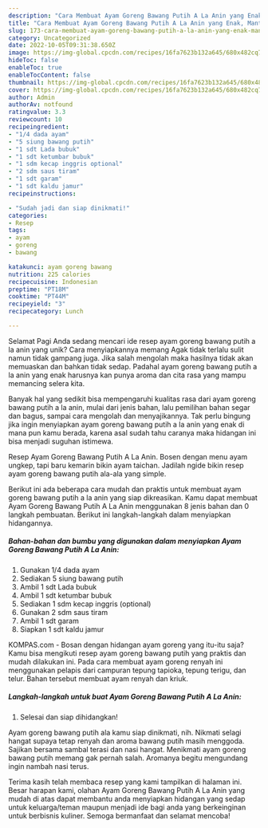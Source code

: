```yaml
---
description: "Cara Membuat Ayam Goreng Bawang Putih A La Anin yang Enak, Mantap"
title: "Cara Membuat Ayam Goreng Bawang Putih A La Anin yang Enak, Mantap"
slug: 173-cara-membuat-ayam-goreng-bawang-putih-a-la-anin-yang-enak-mantap
category: Uncategorized
date: 2022-10-05T09:31:38.650Z
image: https://img-global.cpcdn.com/recipes/16fa7623b132a645/680x482cq70/ayam-goreng-bawang-putih-a-la-anin-foto-resep-utama.jpg
hideToc: false
enableToc: true
enableTocContent: false
thumbnail: https://img-global.cpcdn.com/recipes/16fa7623b132a645/680x482cq70/ayam-goreng-bawang-putih-a-la-anin-foto-resep-utama.jpg
cover: https://img-global.cpcdn.com/recipes/16fa7623b132a645/680x482cq70/ayam-goreng-bawang-putih-a-la-anin-foto-resep-utama.jpg
author: Admin
authorAv: notfound
ratingvalue: 3.3
reviewcount: 10
recipeingredient:
- "1/4 dada ayam"
- "5 siung bawang putih"
- "1 sdt Lada bubuk"
- "1 sdt ketumbar bubuk"
- "1 sdm kecap inggris optional"
- "2 sdm saus tiram"
- "1 sdt garam"
- "1 sdt kaldu jamur"
recipeinstructions:

- "Sudah jadi dan siap dinikmati!"
categories:
- Resep
tags:
- ayam
- goreng
- bawang

katakunci: ayam goreng bawang 
nutrition: 225 calories
recipecuisine: Indonesian
preptime: "PT18M"
cooktime: "PT44M"
recipeyield: "3"
recipecategory: Lunch

---
```



Selamat Pagi Anda sedang mencari ide resep ayam goreng bawang putih a la anin yang unik? Cara menyiapkannya memang Agak tidak terlalu sulit namun tidak gampang juga. Jika salah mengolah maka hasilnya tidak akan memuaskan dan bahkan tidak sedap. Padahal ayam goreng bawang putih a la anin yang enak harusnya kan punya aroma dan cita rasa yang mampu memancing selera kita.


Banyak hal yang sedikit bisa mempengaruhi kualitas rasa dari ayam goreng bawang putih a la anin, mulai dari jenis bahan, lalu pemilihan bahan segar dan bagus, sampai cara mengolah dan menyajikannya. Tak perlu bingung jika ingin menyiapkan ayam goreng bawang putih a la anin yang enak di mana pun kamu berada, karena asal sudah tahu caranya maka hidangan ini bisa menjadi suguhan istimewa.

Resep Ayam Goreng Bawang Putih A La Anin. Bosen dengan menu ayam ungkep, tapi baru kemarin bikin ayam taichan. Jadilah ngide bikin resep ayam goreng bawang putih ala-ala yang simple.


Berikut ini ada beberapa cara mudah dan praktis untuk membuat ayam goreng bawang putih a la anin yang siap dikreasikan. Kamu dapat membuat Ayam Goreng Bawang Putih A La Anin menggunakan 8 jenis bahan dan 0 langkah pembuatan. Berikut ini langkah-langkah dalam menyiapkan hidangannya.

<!--inarticleads1-->

##### Bahan-bahan dan bumbu yang digunakan dalam menyiapkan Ayam Goreng Bawang Putih A La Anin:

1. Gunakan 1/4 dada ayam
1. Sediakan 5 siung bawang putih
1. Ambil 1 sdt Lada bubuk
1. Ambil 1 sdt ketumbar bubuk
1. Sediakan 1 sdm kecap inggris (optional)
1. Gunakan 2 sdm saus tiram
1. Ambil 1 sdt garam
1. Siapkan 1 sdt kaldu jamur


KOMPAS.com - Bosan dengan hidangan ayam goreng yang itu-itu saja? Kamu bisa mengikuti resep ayam goreng bawang putih yang praktis dan mudah dilakukan ini. Pada cara membuat ayam goreng renyah ini menggunakan pelapis dari campuran tepung tapioka, tepung terigu, dan telur. Bahan tersebut membuat ayam renyah dan kriuk. 

<!--inarticleads2-->

##### Langkah-langkah untuk buat Ayam Goreng Bawang Putih A La Anin:


1. Selesai dan siap dihidangkan!

Ayam goreng bawang putih ala kamu siap dinikmati, nih. Nikmati selagi hangat supaya tetap renyah dan aroma bawang putih masih menggoda. Sajikan bersama sambal terasi dan nasi hangat. Menikmati ayam goreng bawang putih memang gak pernah salah. Aromanya begitu mengundang ingin nambah nasi terus. 

Terima kasih telah membaca resep yang kami tampilkan di halaman ini. Besar harapan kami, olahan Ayam Goreng Bawang Putih A La Anin yang mudah di atas dapat membantu anda menyiapkan hidangan yang sedap untuk keluarga/teman maupun menjadi ide bagi anda yang berkeinginan untuk berbisnis kuliner. Semoga bermanfaat dan selamat mencoba!
